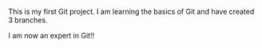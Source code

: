 This is my first Git project. I am learning the basics of Git and have created 3 branches.

I am now an expert in Git!!
